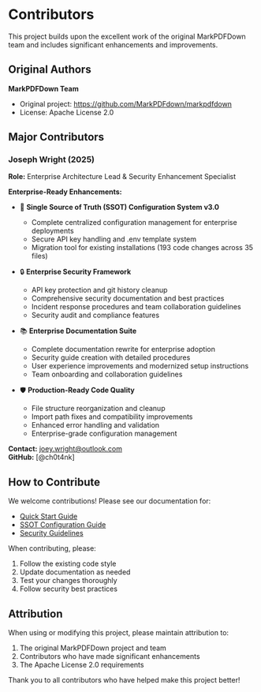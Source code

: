 # Contributors

This project builds upon the excellent work of the original MarkPDFDown team and includes significant enhancements and improvements.

## Original Authors
**MarkPDFDown Team**
- Original project: https://github.com/MarkPDFdown/markpdfdown
- License: Apache License 2.0

## Major Contributors

### Joseph Wright (2025)
**Role:** Enterprise Architecture Lead & Security Enhancement Specialist

**Enterprise-Ready Enhancements:**
- 🔧 **Single Source of Truth (SSOT) Configuration System v3.0**
  - Complete centralized configuration management for enterprise deployments
  - Secure API key handling and .env template system
  - Migration tool for existing installations (193 code changes across 35 files)

- 🔒 **Enterprise Security Framework**
  - API key protection and git history cleanup
  - Comprehensive security documentation and best practices
  - Incident response procedures and team collaboration guidelines
  - Security audit and compliance features

- 📚 **Enterprise Documentation Suite**
  - Complete documentation rewrite for enterprise adoption
  - Security guide creation with detailed procedures
  - User experience improvements and modernized setup instructions
  - Team onboarding and collaboration guidelines

- 🛡️ **Production-Ready Code Quality**
  - File structure reorganization and cleanup
  - Import path fixes and compatibility improvements
  - Enhanced error handling and validation
  - Enterprise-grade configuration management

**Contact:** joey.wright@outlook.com  
**GitHub:** [@ch0t4nk]

## How to Contribute

We welcome contributions! Please see our documentation for:
- [Quick Start Guide](QUICK_START.md)
- [SSOT Configuration Guide](SSOT_GUIDE.md) 
- [Security Guidelines](SECURITY.md)

When contributing, please:
1. Follow the existing code style
2. Update documentation as needed
3. Test your changes thoroughly
4. Follow security best practices

## Attribution

When using or modifying this project, please maintain attribution to:
1. The original MarkPDFDown project and team
2. Contributors who have made significant enhancements
3. The Apache License 2.0 requirements

Thank you to all contributors who have helped make this project better!
